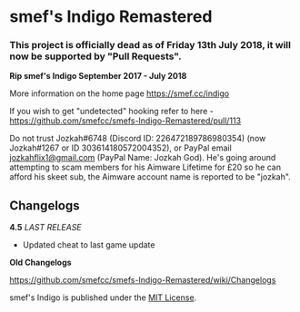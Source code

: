 # smef's Indigo Remastered

### This project is officially dead as of Friday 13th July 2018, it will now be supported by "Pull Requests".
**Rip smef's Indigo September 2017 - July 2018**

More information on the home page https://smef.cc/indigo

If you wish to get "undetected" hooking refer to here - https://github.com/smefcc/smefs-Indigo-Remastered/pull/113

Do not trust Jozkah#6748 (Discord ID: 226472189786980354) (now Jozkah#1267 or ID 303614180572004352), or PayPal email jozkahflix1@gmail.com (PayPal Name: Jozkah God). He's going around attempting to scam members for his Aimware Lifetime for £20 so he can afford his skeet sub, the Aimware account name is reported to be "jozkah".

## Changelogs

**4.5** *LAST RELEASE*
+ Updated cheat to last game update

**Old Changelogs**

https://github.com/smefcc/smefs-Indigo-Remastered/wiki/Changelogs

smef's Indigo is published under the [MIT License](LICENSE).
